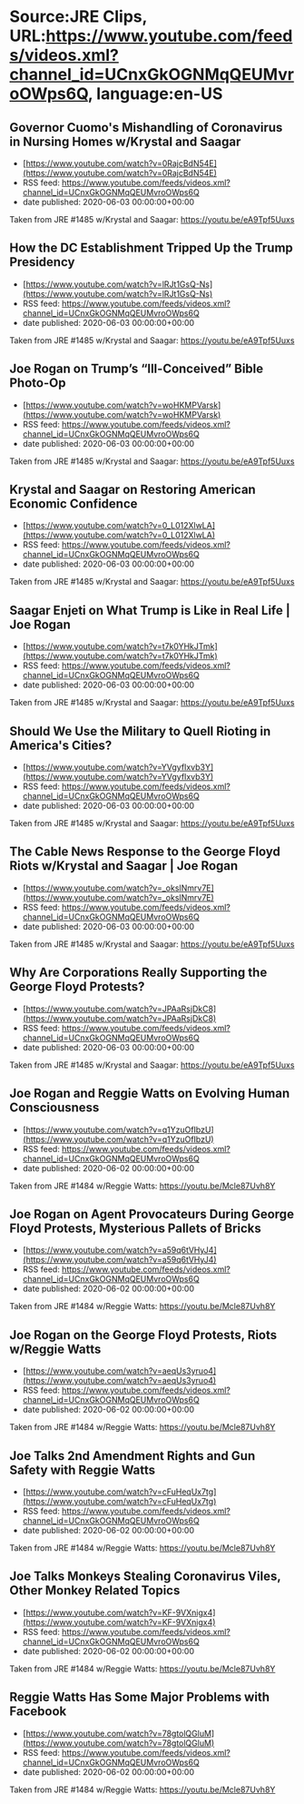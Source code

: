 # Source:JRE Clips, URL:https://www.youtube.com/feeds/videos.xml?channel_id=UCnxGkOGNMqQEUMvroOWps6Q, language:en-US

## Governor Cuomo's Mishandling of Coronavirus in Nursing Homes w/Krystal and Saagar
 - [https://www.youtube.com/watch?v=0RajcBdN54E](https://www.youtube.com/watch?v=0RajcBdN54E)
 - RSS feed: https://www.youtube.com/feeds/videos.xml?channel_id=UCnxGkOGNMqQEUMvroOWps6Q
 - date published: 2020-06-03 00:00:00+00:00

Taken from JRE #1485 w/Krystal and Saagar:
https://youtu.be/eA9Tpf5Uuxs

## How the DC Establishment Tripped Up the Trump Presidency
 - [https://www.youtube.com/watch?v=lRJt1GsQ-Ns](https://www.youtube.com/watch?v=lRJt1GsQ-Ns)
 - RSS feed: https://www.youtube.com/feeds/videos.xml?channel_id=UCnxGkOGNMqQEUMvroOWps6Q
 - date published: 2020-06-03 00:00:00+00:00

Taken from JRE #1485 w/Krystal and Saagar: https://youtu.be/eA9Tpf5Uuxs

## Joe Rogan on Trump’s “Ill-Conceived” Bible Photo-Op
 - [https://www.youtube.com/watch?v=woHKMPVarsk](https://www.youtube.com/watch?v=woHKMPVarsk)
 - RSS feed: https://www.youtube.com/feeds/videos.xml?channel_id=UCnxGkOGNMqQEUMvroOWps6Q
 - date published: 2020-06-03 00:00:00+00:00

Taken from JRE #1485 w/Krystal and Saagar: https://youtu.be/eA9Tpf5Uuxs

## Krystal and Saagar on Restoring American Economic Confidence
 - [https://www.youtube.com/watch?v=0_L012XlwLA](https://www.youtube.com/watch?v=0_L012XlwLA)
 - RSS feed: https://www.youtube.com/feeds/videos.xml?channel_id=UCnxGkOGNMqQEUMvroOWps6Q
 - date published: 2020-06-03 00:00:00+00:00

Taken from JRE #1485 w/Krystal and Saagar: https://youtu.be/eA9Tpf5Uuxs

## Saagar Enjeti on What Trump is Like in Real Life | Joe Rogan
 - [https://www.youtube.com/watch?v=t7k0YHkJTmk](https://www.youtube.com/watch?v=t7k0YHkJTmk)
 - RSS feed: https://www.youtube.com/feeds/videos.xml?channel_id=UCnxGkOGNMqQEUMvroOWps6Q
 - date published: 2020-06-03 00:00:00+00:00

Taken from JRE #1485 w/Krystal and Saagar:
https://youtu.be/eA9Tpf5Uuxs

## Should We Use the Military to Quell Rioting in America's Cities?
 - [https://www.youtube.com/watch?v=YVgyfIxvb3Y](https://www.youtube.com/watch?v=YVgyfIxvb3Y)
 - RSS feed: https://www.youtube.com/feeds/videos.xml?channel_id=UCnxGkOGNMqQEUMvroOWps6Q
 - date published: 2020-06-03 00:00:00+00:00

Taken from JRE #1485 w/Krystal and Saagar: 
https://youtu.be/eA9Tpf5Uuxs

## The Cable News Response to the George Floyd Riots w/Krystal and Saagar | Joe Rogan
 - [https://www.youtube.com/watch?v=_oksINmrv7E](https://www.youtube.com/watch?v=_oksINmrv7E)
 - RSS feed: https://www.youtube.com/feeds/videos.xml?channel_id=UCnxGkOGNMqQEUMvroOWps6Q
 - date published: 2020-06-03 00:00:00+00:00

Taken from JRE #1485 w/Krystal and Saagar:
https://youtu.be/eA9Tpf5Uuxs

## Why Are Corporations Really Supporting the George Floyd Protests?
 - [https://www.youtube.com/watch?v=JPAaRsjDkC8](https://www.youtube.com/watch?v=JPAaRsjDkC8)
 - RSS feed: https://www.youtube.com/feeds/videos.xml?channel_id=UCnxGkOGNMqQEUMvroOWps6Q
 - date published: 2020-06-03 00:00:00+00:00

Taken from JRE #1485 w/Krystal and Saagar: https://youtu.be/eA9Tpf5Uuxs

## Joe Rogan and Reggie Watts on Evolving Human Consciousness
 - [https://www.youtube.com/watch?v=q1YzuOfIbzU](https://www.youtube.com/watch?v=q1YzuOfIbzU)
 - RSS feed: https://www.youtube.com/feeds/videos.xml?channel_id=UCnxGkOGNMqQEUMvroOWps6Q
 - date published: 2020-06-02 00:00:00+00:00

Taken from JRE #1484 w/Reggie Watts: https://youtu.be/Mcle87Uvh8Y

## Joe Rogan on Agent Provocateurs During George Floyd Protests, Mysterious Pallets of Bricks
 - [https://www.youtube.com/watch?v=a59q6tVHyJ4](https://www.youtube.com/watch?v=a59q6tVHyJ4)
 - RSS feed: https://www.youtube.com/feeds/videos.xml?channel_id=UCnxGkOGNMqQEUMvroOWps6Q
 - date published: 2020-06-02 00:00:00+00:00

Taken from JRE #1484 w/Reggie Watts:
https://youtu.be/Mcle87Uvh8Y

## Joe Rogan on the George Floyd Protests, Riots w/Reggie Watts
 - [https://www.youtube.com/watch?v=aeqUs3yruo4](https://www.youtube.com/watch?v=aeqUs3yruo4)
 - RSS feed: https://www.youtube.com/feeds/videos.xml?channel_id=UCnxGkOGNMqQEUMvroOWps6Q
 - date published: 2020-06-02 00:00:00+00:00

Taken from JRE #1484 w/Reggie Watts:
https://youtu.be/Mcle87Uvh8Y

## Joe Talks 2nd Amendment Rights and Gun Safety with Reggie Watts
 - [https://www.youtube.com/watch?v=cFuHeqUx7tg](https://www.youtube.com/watch?v=cFuHeqUx7tg)
 - RSS feed: https://www.youtube.com/feeds/videos.xml?channel_id=UCnxGkOGNMqQEUMvroOWps6Q
 - date published: 2020-06-02 00:00:00+00:00

Taken from JRE #1484 w/Reggie Watts:
https://youtu.be/Mcle87Uvh8Y

## Joe Talks Monkeys Stealing Coronavirus Viles, Other Monkey Related Topics
 - [https://www.youtube.com/watch?v=KF-9VXnigx4](https://www.youtube.com/watch?v=KF-9VXnigx4)
 - RSS feed: https://www.youtube.com/feeds/videos.xml?channel_id=UCnxGkOGNMqQEUMvroOWps6Q
 - date published: 2020-06-02 00:00:00+00:00

Taken from JRE #1484 w/Reggie Watts:
https://youtu.be/Mcle87Uvh8Y

## Reggie Watts Has Some Major Problems with Facebook
 - [https://www.youtube.com/watch?v=78gtolQGluM](https://www.youtube.com/watch?v=78gtolQGluM)
 - RSS feed: https://www.youtube.com/feeds/videos.xml?channel_id=UCnxGkOGNMqQEUMvroOWps6Q
 - date published: 2020-06-02 00:00:00+00:00

Taken from JRE #1484 w/Reggie Watts: https://youtu.be/Mcle87Uvh8Y

